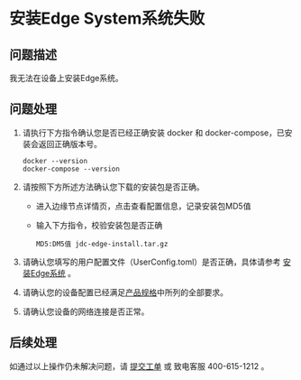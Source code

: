 # 安装Edge System系统失败

## 问题描述

我无法在设备上安装Edge系统。

## 问题处理

1. 请执行下方指令确认您是否已经正确安装 docker 和 docker-compose，已安装会返回正确版本号。

      ```
      docker --version
      docker-compose --version
      ```

2. 请按照下方所述方法确认您下载的安装包是否正确。

   - 进入边缘节点详情页，点击查看配置信息，记录安装包MD5值

   - 输入下方指令，校验安装包是否正确

     ```
     MD5:DM5值 jdc-edge-install.tar.gz
     ```

3. 请确认您填写的用户配置文件（UserConfig.toml）是否正确，具体请参考 [安装Edge系统](../Getting-Started/Install-Edge-System.md) 。

   

4. 请确认您的设备配置已经满足[产品规格](../Introduction/Specifications.md)中所列的全部要求。

   

5. 请确认您设备的网络连接是否正常。

## 后续处理

  如通过以上操作仍未解决问题，请 [提交工单](https://ticket.jdcloud.com/myorder/form?cateId=166&questionId=238) 或 致电客服 400-615-1212 。
